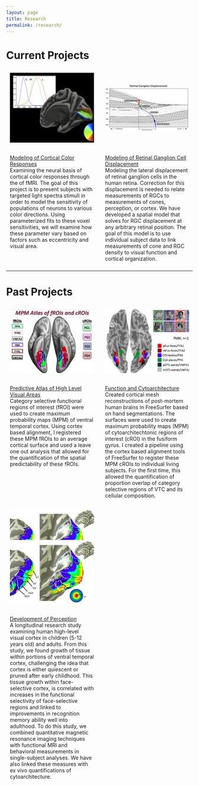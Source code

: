 ```yaml
---
layout: page
title: Research
permalink: /research/
---
```

# Current Projects
<div class="wrapper">
  <div class="one">
    <img class="brain1" src="/assets/img/brain1.jpg" alt="brain1" style='height: 100%; width: 100%; object-fit: contain'/>
  </div>
  <div class="two">
    <img class="disp" src="/assets/img/disp.jpg" alt="disp" style='height: 100%; width: 100%; object-fit: contain'/>
  </div>
  <div class="three">
    <u>Modeling of Cortical Color Responses</u><br>
    Examining the neural basis of cortical color responses through the of fMRI. The goal of this project is to present subjects with targeted light spectra stimuli in order to model the sensitivity of populations of neurons to various color directions. Using parameterized fits to these voxel sensitivities, we will examine how these parameter vary based on factors such as eccentricity and visual area.
  </div>
  <div class="four">
    <u>Modeling of Retinal Ganglion Cell Displacement</u><br>
    Modeling the lateral displacement of retinal ganglion cells in the human retina. Correction for this displacement is needed to relate measurements of  RGCs to measurements of cones, perception, or cortex. We have developed a spatial model that solves for RGC displacement at any arbitrary retinal position.  The goal of this model is to  use individual subject data to link measurements of cone and RGC density to visual function and cortical organization.
  </div>
</div>

***

# Past Projects
<div class="wrapper">
  <div class="one">
    <img class="kgs-brain" src="/assets/img/kgs-brain.png" alt="kgs-brain" style='height: 100%; width: 100%; object-fit: contain'/>
  </div>
  <div class="two">
    <img class="floc" src="/assets/img/floc.png" alt="floc" style='height: 100%; width: 100%; object-fit: contain'/>
  </div>
  <div class="three">
    <u>Predictive Atlas of High Level Visual Areas</u><br>
    Category selective functional regions of interest (fROI) were used to create maximum probability maps (MPM) of ventral temporal cortex. Using cortex based alignment, I registered these MPM fROIs to an average cortical surface and used a leave one out analysis that allowed for the quantification of the spatial predictability of these fROIs.
    <img class="devo" src="/assets/img/devo.png" alt="floc" style='height: 100%; width: 100%; object-fit: contain'/>
  </div>
  <div class="four">
    <u>Function and Cytoarchitecture</u> <br> 
    Created cortical mesh reconstructions of post-mortem human brains in FreeSurfer based on hand segmentations. The surfaces were used to create maximum probability maps (MPM) of cytoarchitechtonic regions of interest (cROI) in the fusiform gyrus. I created a pipeline using the cortex based alignment tools of FreeSurfer to register these MPM cROIs to individual living subjects. For the first time, this allowed the quantification of proportion overlap of category selective regions of VTC and its cellular composition.
  </div>
</div>

<div class="wrapper">
  <div class="one">
    <img class="devo" src="/assets/img/devo.png" alt="floc" style='height: 100%; width: 100%; object-fit: contain'/>
  </div>
  <div class="two">
  </div>
  <div class="three">
    <u>Development of Perception</u><br>
    A longitudinal research study examining human high-level visual cortex in children (5-12 years old) and adults. From this study, we found growth of tissue within portions of ventral temporal cortex, challenging the idea that cortex is either quiescent or pruned after early childhood. This tissue growth within face-selective cortex, is correlated with increases in the functional selectivity of face-selective regions and linked to improvements in recognition memory ability well into adulthood. To do this study, we combined quantitative magnetic resonance imaging techniques with functional MRI and behavioral measurements in single-subject analyses. We have also linked these measures with ex vivo quantifications of cytoarchitecture.
  </div>
  <div class="four">
  </div>
</div>

<style type="text/css">
.wrapper {
  display: grid;
  grid-template-columns: repeat(2, 1fr);
  gap: 10px;
  grid-auto-rows: minmax(100px, auto);
  }
.one {
  grid-column: 1 / 2;
  grid-row: 1;
  padding: 10px;
  }
.two {
  grid-column: 2 / 2;
  grid-row: 1 ;
  padding: 10px;
}
.three {
  grid-column: 1 / 2;
  grid-row: 2;
  padding: 10px;
}
.four {
  grid-column: 2 / 2;
  grid-row: 2;
  padding: 10px;
}

</style>